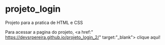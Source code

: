 # projeto_login
 Projeto para a pratica de HTML e CSS

Para acessar a pagina do projeto, <a href:" https://devsrpereira.github.io/projeto_login_2/" target:"_blank">
clique aqui! </a>
